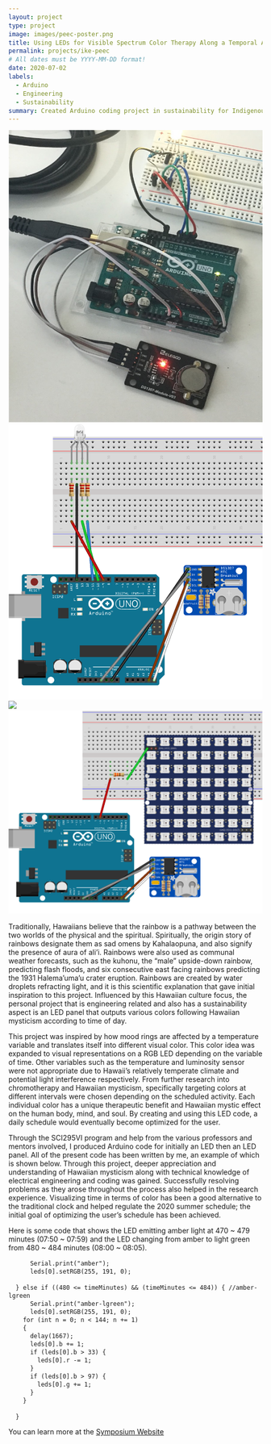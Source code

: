 ```yaml
---
layout: project
type: project
image: images/peec-poster.png
title: Using LEDs for Visible Spectrum Color Therapy Along a Temporal Axis
permalink: projects/ike-peec
# All dates must be YYYY-MM-DD format!
date: 2020-07-02
labels:
  - Arduino
  - Engineering
  - Sustainability
summary: Created Arduino coding project in sustainability for Indigenous Knowledge in Engineering, PEEC II.
---
```


<div class="ui small rounded images">
  <img class="ui image" src="../images/rgb-led.jpg">
  <img class="ui image" src="../images/rgb-led-diagram.png">
  <img class="ui image" src="../images/panel-led.jppg">
  <img class="ui image" src="../images/panel-led-diagram.png">
</div>

Traditionally, Hawaiians believe that the rainbow is a pathway between the two worlds of the physical and the spiritual. Spiritually, the origin story of rainbows designate them as sad omens by Kahalaopuna, and also signify the presence of aura of ali’i. Rainbows were also used as communal weather forecasts, such as the kuhonu, the “male” upside-down rainbow, predicting flash floods, and six consecutive east facing rainbows predicting the 1931 Halema’uma’u crater eruption. Rainbows are created by water droplets refracting light, and it is this scientific explanation that gave initial inspiration to this project. Influenced by this Hawaiian culture focus, the personal project that is engineering related and also has a sustainability aspect is an LED panel that outputs various colors following Hawaiian mysticism according to time of day. 

This project was inspired by how mood rings are affected by a temperature variable and translates itself into different visual color. This color idea was expanded to visual representations on a RGB LED depending on the variable of time. Other variables such as the temperature and luminosity sensor were not appropriate due to Hawaii’s relatively temperate climate and potential light interference respectively. From further research into chromotherapy and Hawaiian mysticism, specifically targeting colors at different intervals were chosen depending on the scheduled activity. Each individual color has a unique therapeutic benefit and Hawaiian mystic effect on the human body, mind, and soul. By creating and using this LED code, a daily schedule would eventually become optimized for the user.

Through the SCI295VI program and help from the various professors and mentors involved, I produced Arduino code for initially an LED then an LED panel. All of the present code has been written by me, an example of which is shown below. Through this project, deeper appreciation and understanding of Hawaiian mysticism along with technical knowledge of electrical engineering and coding was gained. Successfully resolving problems as they arose throughout the process also helped in the research experience. Visualizing time in terms of color has been a good alternative to the traditional clock and helped regulate the 2020 summer schedule; the initial goal of optimizing the user’s schedule has been achieved.

Here is some code that shows the LED emitting amber light at 470 ~ 479 minutes (07:50 ~ 07:59) and the LED changing from amber to light green from 480 ~ 484 minutes (08:00 ~ 08:05).

```} else if ((470 <= timeMinutes) && (timeMinutes <= 479)) { //amber
      Serial.print("amber");
      leds[0].setRGB(255, 191, 0);

  } else if ((480 <= timeMinutes) && (timeMinutes <= 484)) { //amber-lgreen
      Serial.print("amber-lgreen");
      leds[0].setRGB(255, 191, 0);
    for (int n = 0; n < 144; n += 1)
    {
      delay(1667);
      leds[0].b += 1;
      if (leds[0].b > 33) {
        leds[0].r -= 1;
      }
      if (leds[0].b > 97) {
        leds[0].g += 1;
      }
    }
      
  }
```

You can learn more at the [Symposium Website](https://sites.google.com/hawaii.edu/2020peeciisymposium/kapcc/kelly-hwang?authuser=0)
